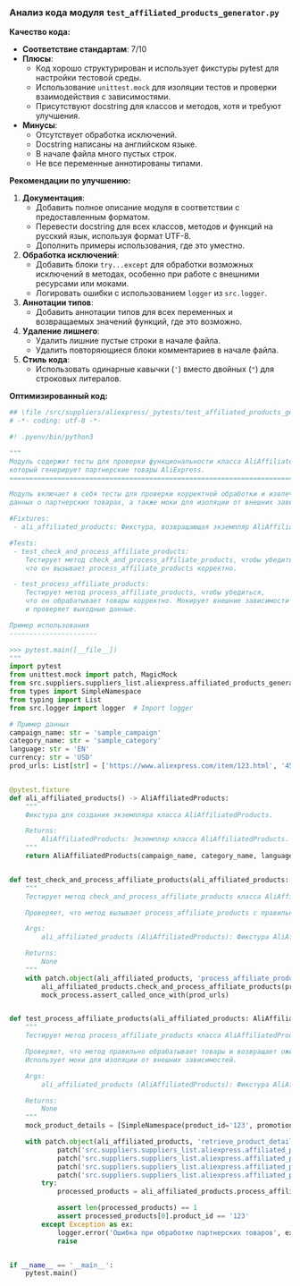 ### Анализ кода модуля `test_affiliated_products_generator.py`

**Качество кода:**

- **Соответствие стандартам**: 7/10
- **Плюсы**:
  - Код хорошо структурирован и использует фикстуры pytest для настройки тестовой среды.
  - Использование `unittest.mock` для изоляции тестов и проверки взаимодействия с зависимостями.
  - Присутствуют docstring для классов и методов, хотя и требуют улучшения.
- **Минусы**:
  - Отсутствует обработка исключений.
  - Docstring написаны на английском языке.
  - В начале файла много пустых строк.
  - Не все переменные аннотированы типами.

**Рекомендации по улучшению:**

1.  **Документация**:
    *   Добавить полное описание модуля в соответствии с предоставленным форматом.
    *   Перевести docstring для всех классов, методов и функций на русский язык, используя формат UTF-8.
    *   Дополнить примеры использования, где это уместно.
2.  **Обработка исключений**:
    *   Добавить блоки `try...except` для обработки возможных исключений в методах, особенно при работе с внешними ресурсами или моками.
    *   Логировать ошибки с использованием `logger` из `src.logger`.
3.  **Аннотации типов**:
    *   Добавить аннотации типов для всех переменных и возвращаемых значений функций, где это возможно.
4.  **Удаление лишнего**:
    *   Удалить лишние пустые строки в начале файла.
    *   Удалить повторяющиеся блоки комментариев в начале файла.
5.  **Стиль кода**:
    *   Использовать одинарные кавычки (`'`) вместо двойных (`"`) для строковых литералов.

**Оптимизированный код:**

```python
## \file /src/suppliers/aliexpress/_pytests/test_affiliated_products_generator.py
# -*- coding: utf-8 -*-

#! .pyenv/bin/python3

"""
Модуль содержит тесты для проверки функциональности класса AliAffiliatedProducts,
который генерирует партнерские товары AliExpress.
==============================================================================

Модуль включает в себя тесты для проверки корректной обработки и извлечения
данных о партнерских товарах, а также моки для изоляции от внешних зависимостей.

#Fixtures:
 - ali_affiliated_products: Фикстура, возвращающая экземпляр AliAffiliatedProducts.

#Tests:
 - test_check_and_process_affiliate_products:
    Тестирует метод check_and_process_affiliate_products, чтобы убедиться,
    что он вызывает process_affiliate_products корректно.

 - test_process_affiliate_products:
    Тестирует метод process_affiliate_products, чтобы убедиться,
    что он обрабатывает товары корректно. Мокирует внешние зависимости
    и проверяет выходные данные.

Пример использования
----------------------

>>> pytest.main([__file__])
"""
import pytest
from unittest.mock import patch, MagicMock
from src.suppliers.suppliers_list.aliexpress.affiliated_products_generator import AliAffiliatedProducts
from types import SimpleNamespace
from typing import List
from src.logger import logger  # Import logger

# Пример данных
campaign_name: str = 'sample_campaign'
category_name: str = 'sample_category'
language: str = 'EN'
currency: str = 'USD'
prod_urls: List[str] = ['https://www.aliexpress.com/item/123.html', '456']


@pytest.fixture
def ali_affiliated_products() -> AliAffiliatedProducts:
    """
    Фикстура для создания экземпляра класса AliAffiliatedProducts.

    Returns:
        AliAffiliatedProducts: Экземпляр класса AliAffiliatedProducts.
    """
    return AliAffiliatedProducts(campaign_name, category_name, language, currency)


def test_check_and_process_affiliate_products(ali_affiliated_products: AliAffiliatedProducts) -> None:
    """
    Тестирует метод check_and_process_affiliate_products класса AliAffiliatedProducts.

    Проверяет, что метод вызывает process_affiliate_products с правильными аргументами.

    Args:
        ali_affiliated_products (AliAffiliatedProducts): Фикстура AliAffiliatedProducts.

    Returns:
        None
    """
    with patch.object(ali_affiliated_products, 'process_affiliate_products') as mock_process:
        ali_affiliated_products.check_and_process_affiliate_products(prod_urls)
        mock_process.assert_called_once_with(prod_urls)


def test_process_affiliate_products(ali_affiliated_products: AliAffiliatedProducts) -> None:
    """
    Тестирует метод process_affiliate_products класса AliAffiliatedProducts.

    Проверяет, что метод правильно обрабатывает товары и возвращает ожидаемый результат.
    Использует моки для изоляции от внешних зависимостей.

    Args:
        ali_affiliated_products (AliAffiliatedProducts): Фикстура AliAffiliatedProducts.

    Returns:
        None
    """
    mock_product_details = [SimpleNamespace(product_id='123', promotion_link='promo_link', product_main_image_url='image_url', product_video_url='video_url')]

    with patch.object(ali_affiliated_products, 'retrieve_product_details', return_value=mock_product_details) as mock_retrieve, \
            patch('src.suppliers.suppliers_list.aliexpress.affiliated_products_generator.ensure_https', return_value=prod_urls), \
            patch('src.suppliers.suppliers_list.aliexpress.affiliated_products_generator.save_image_from_url'), \
            patch('src.suppliers.suppliers_list.aliexpress.affiliated_products_generator.save_video_from_url'), \
            patch('src.suppliers.suppliers_list.aliexpress.affiliated_products_generator.j_dumps', return_value=True):
        try:
            processed_products = ali_affiliated_products.process_affiliate_products(prod_urls)

            assert len(processed_products) == 1
            assert processed_products[0].product_id == '123'
        except Exception as ex:
            logger.error('Ошибка при обработке партнерских товаров', ex, exc_info=True)
            raise


if __name__ == '__main__':
    pytest.main()